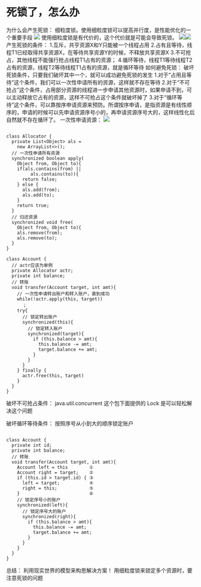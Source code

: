 # 死锁了，怎么办

为什么会产生死锁：
细粒度锁。使用细粒度锁可以提高并行度，是性能优化的一个重要手段
![](http://cdn.jdfrozen.cn/1576337798571-d86fce35-1196-4d40-a7f8-708ecaa62180.png)
使用细粒度锁是有代价的，这个代价就是可能会导致死锁。
![](http://cdn.jdfrozen.cn/1576337852235-193cb526-e0ff-4209-8c71-59ccf3d8ccd4.png)![](https://cdn.nlark.com/yuque/0/2019/png/257847/1576337873836-2ecb8a51-5f6d-4de1-930f-6557ed554022.png#align=left&display=inline&height=278&originHeight=682&originWidth=1142&size=0&status=done&style=none&width=464)
产生死锁的条件：
1.互斥，共亨资源Ⅹ和Y只能被一个线程占用
2.占有且等待，线程T1已经取得共享资源Ⅹ，在等待共享资源Y的时候，不释放共享资源Ⅹ
3.不可抢占，其他线程不能强行抢占线程T1占有的资源；
4.循环等待，线程T1等待线程T2占有的资源，线程T2等待线程T1占有的资源，就是循环等待
如何避免死锁：
破坏死锁条件，只要我们破坏其中一个，就可以成功避免死锁的发生
1.对于“占用且等待”这个条件，我们可以一次性申请所有的资源，这样就不存在等待
2.对于“不可抢占”这个条件，占用部分资源的线程进一步申请其他资源时，如果申请不到，可以主动释放它占有的资源，这样不可抢占这个条件就破坏掉了
3.对于“循环等待”这个条件，可以靠按序申请资源来预防。所谓按序申请，是指资源是有线性顺序的，申请的时候可以先申请资源序号小的，再申请资源序号大的，这样线性化后自然就不存在循环了。
一次性申请资源：
![](http://cdn.jdfrozen.cn/1576338187427-ec3ea583-b018-4f0e-8b40-314657060b8d.png)

```shell

class Allocator {
  private List<Object> als =
    new ArrayList<>();
  // 一次性申请所有资源
  synchronized boolean apply(
    Object from, Object to){
    if(als.contains(from) ||
         als.contains(to)){
      return false;  
    } else {
      als.add(from);
      als.add(to);  
    }
    return true;
  }
  // 归还资源
  synchronized void free(
    Object from, Object to){
    als.remove(from);
    als.remove(to);
  }
}

class Account {
  // actr应该为单例
  private Allocator actr;
  private int balance;
  // 转账
  void transfer(Account target, int amt){
    // 一次性申请转出账户和转入账户，直到成功
    while(!actr.apply(this, target))
      ；
    try{
      // 锁定转出账户
      synchronized(this){              
        // 锁定转入账户
        synchronized(target){           
          if (this.balance > amt){
            this.balance -= amt;
            target.balance += amt;
          }
        }
      }
    } finally {
      actr.free(this, target)
    }
  } 
}
```
破坏不可抢占条件：
java.util.concurrent 这个包下面提供的 Lock 是可以轻松解决这个问题

破坏循环等待条件：
按照序号从小到大的顺序锁定账户
```shell

class Account {
  private int id;
  private int balance;
  // 转账
  void transfer(Account target, int amt){
    Account left = this        ①
    Account right = target;    ②
    if (this.id > target.id) { ③
      left = target;           ④
      right = this;            ⑤
    }                          ⑥
    // 锁定序号小的账户
    synchronized(left){
      // 锁定序号大的账户
      synchronized(right){ 
        if (this.balance > amt){
          this.balance -= amt;
          target.balance += amt;
        }
      }
    }
  } 
}
```
总结：
利用现实世界的模型来构思解决方案！
用细粒度锁来锁定多个资源时，要注意死锁的问题

